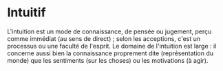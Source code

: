 # Intuitif

L'intuition est un mode de connaissance, de pensée ou jugement, perçu comme immédiat (au sens de direct) ; selon les acceptions, c'est un processus ou une faculté de l'esprit. Le domaine de l'intuition est large : il concerne aussi bien la connaissance proprement dite (représentation du monde) que les sentiments (sur les choses) ou les motivations (à agir).

